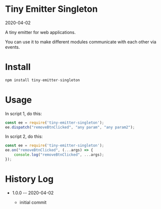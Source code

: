 Tiny Emitter Singleton
===============
2020-04-02


A tiny emitter for web applications.

You can use it to make different modules communicate with each other via events.



Install
==========
```js
npm install tiny-emitter-singleton
```



Usage
=========

In script 1, do this:

```js
const ee = require('tiny-emitter-singleton');
ee.dispatch("removeBtnClicked", "any param", "any param2");
```

In script 2, do this:

```js
const ee = require('tiny-emitter-singleton');
ee.on("removeBtnClicked", (...args) => {
    console.log("removeBtnClicked", ...args);
});
```









History Log
==========

- 1.0.0 -- 2020-04-02

    - initial commit